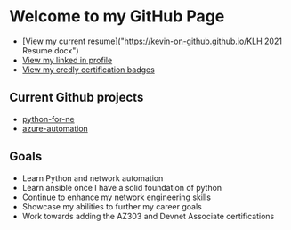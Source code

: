 # Welcome to my GitHub Page

 - [View my current resume]("https://kevin-on-github.github.io/KLH 2021 Resume.docx")
 - [View my linked in profile](https://www.linkedin.com/in/kevin-hicks-6b6b7a1b1)
 - [View my credly certification badges](https://www.credly.com/users/kevin-hicks.7167af93)

## Current Github projects
 - [python-for-ne](https://github.com/kevin-on-github/python-for-ne)
 - [azure-automation](https://github.com/kevin-on-github/azure-automation)

## Goals
 - Learn Python and network automation
 - Learn ansible once I have a solid foundation of python
 - Continue to enhance my network engineering skills
 - Showcase my abilities to further my career goals
 - Work towards adding the AZ303 and Devnet Associate certifications
